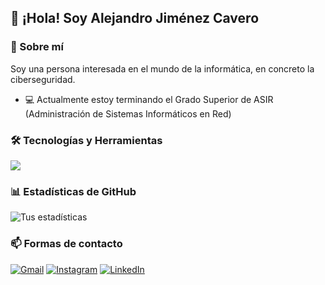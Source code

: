 ## 👋 ¡Hola! Soy Alejandro Jiménez Cavero

### 🚀 Sobre mí
Soy una persona interesada en el mundo de la informática, en concreto la ciberseguridad.

- 💻 Actualmente estoy terminando el Grado Superior de ASIR (Administración de Sistemas Informáticos en Red)

### 🛠️ Tecnologías y Herramientas
<p>
  <a href="https://skillicons.dev">
    <img src="https://skillicons.dev/icons?i=linux,windows,docker,azure,vim,php,mysql" />
  </a>
</p>

### 📊 Estadísticas de GitHub
![Tus estadísticas](https://github-readme-stats.vercel.app/api?username=AlejandroCavero&show_icons=true&theme=radical)

### 📫 Formas de contacto
[![Gmail](https://img.shields.io/badge/-Gmail-D14836?style=flat&logo=gmail&logoColor=white)](mailto:jimenezcaveroalejandro@gmail.com)
[![Instagram](https://img.shields.io/badge/-Instagram-E4405F?style=flat&logo=instagram&logoColor=white)](https://instagram.com/alejandrocavero)
[![LinkedIn](https://img.shields.io/badge/-LinkedIn-0077B5?style=flat&logo=linkedin&logoColor=white)](https://linkedin.com/in/alejandro-jiménez-65b450252/)

